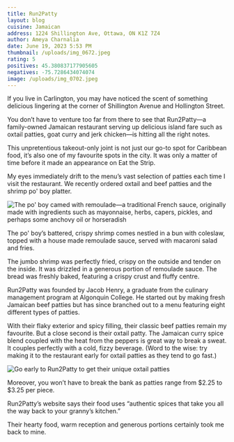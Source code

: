 ```yaml
---
title: Run2Patty
layout: blog
cuisine: Jamaican
address: 1224 Shillington Ave, Ottawa, ON K1Z 7Z4
author: Ameya Charnalia
date: June 19, 2023 5:53 PM
thumbnail: /uploads/img_0672.jpeg
rating: 5
positives: 45.380837177905605
negatives: -75.7286434074074
image: /uploads/img_0702.jpeg
---
```

If you live in Carlington, you may have noticed the scent of something delicious lingering at the corner of Shillington Avenue and Hollington Street.

You don’t have to venture too far from there to see that Run2Patty—a family-owned Jamaican restaurant serving up delicious island fare such as oxtail patties, goat curry and jerk chicken—is hitting all the right notes. 

This unpretentious takeout-only joint is not just our go-to spot for Caribbean food, it’s also one of my favourite spots in the city. It was only a matter of time before it made an appearance on Eat the Strip. 

My eyes immediately drift to the menu’s vast selection of patties each time I visit the restaurant. We recently ordered oxtail and beef patties and the shrimp po' boy platter.

![The po' boy camed with remoulade—a traditional French sauce, originally made with ingredients such as mayonnaise, herbs, capers, pickles, and perhaps some anchovy oil or horseradish](/uploads/img_0702.jpeg "Po' boy")

The po' boy’s battered, crispy shrimp comes nestled in a bun with coleslaw, topped with a house made remoulade sauce, served with macaroni salad and fries.

The jumbo shrimp was perfectly fried, crispy on the outside and tender on the inside. It was drizzled in a generous portion of remoulade sauce. The bread was freshly baked, featuring a crispy crust and fluffy centre.

Run2Patty was founded by Jacob Henry, a graduate from the culinary management program at Algonquin College. He started out by making fresh Jamaican beef patties but has since branched out to a menu featuring eight different types of patties.

With their flaky exterior and spicy filling, their classic beef patties remain my favourite. But a close second is their oxtail patty. The Jamaican curry spice blend coupled with the heat from the peppers is great way to break a sweat. It couples perfectly with a cold, fizzy beverage. (Word to the wise: try making it to the restaurant early for oxtail patties as they tend to go fast.)

![Go early to Run2Patty to get their unique oxtail patties](/uploads/img_0672.jpeg "Oxtail patty")

Moreover, you won’t have to break the bank as patties range from $2.25 to $3.25 per piece.

Run2Patty’s website says their food uses “authentic spices that take you all the way back to your granny’s kitchen.”

Their hearty food, warm reception and generous portions certainly took me back 
to mine.